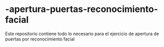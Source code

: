 # -apertura-puertas-reconocimiento-facial
  Este repositorio contiene todo lo necesario para el ejercicio de apertura de puertas por reconocimiento facial
